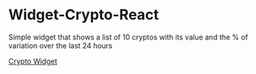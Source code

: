 # Widget-Crypto-React
Simple widget that shows a list of 10 cryptos with its value and the % of variation over the last 24 hours

[Crypto Widget](https://widget-crypto.netlify.app/)
